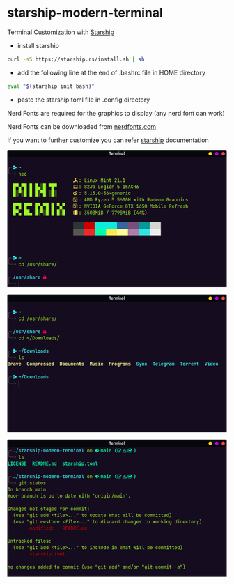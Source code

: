 # starship-modern-terminal

Terminal Customization with [Starship](https://starship.rs/)

* install starship

```bash
curl -sS https://starship.rs/install.sh | sh
```

* add the following line at the end of .bashrc file in HOME directory

```bash
eval "$(starship init bash)"
```

* paste the starship.toml file in .config directory

Nerd Fonts are required for the graphics to display (any nerd font can work)

Nerd Fonts can be downloaded from [nerdfonts.com](https://www.nerdfonts.com/font-downloads)

If you want to further customize you can refer [starship](https://starship.rs/) documentation

![](https://github.com/abhishek-mallav/starship-modern-terminal/blob/main/starship-terminal-01.png)

![](https://github.com/abhishek-mallav/starship-modern-terminal/blob/main/starship-terminal-02.png)

![](https://github.com/abhishek-mallav/starship-modern-terminal/blob/main/starship-terminal-03.png)
